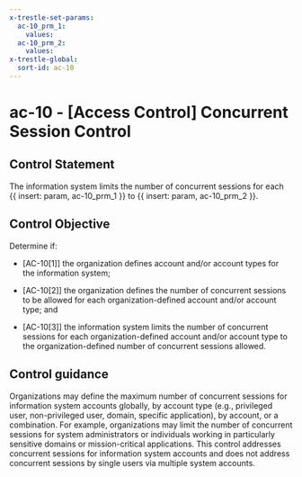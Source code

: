 ```yaml
---
x-trestle-set-params:
  ac-10_prm_1:
    values:
  ac-10_prm_2:
    values:
x-trestle-global:
  sort-id: ac-10
---
```


# ac-10 - \[Access Control\] Concurrent Session Control

## Control Statement

The information system limits the number of concurrent sessions for each {{ insert: param, ac-10_prm_1 }} to {{ insert: param, ac-10_prm_2 }}.

## Control Objective

Determine if:

- \[AC-10[1]\] the organization defines account and/or account types for the information system;

- \[AC-10[2]\] the organization defines the number of concurrent sessions to be allowed for each organization-defined account and/or account type; and

- \[AC-10[3]\] the information system limits the number of concurrent sessions for each organization-defined account and/or account type to the organization-defined number of concurrent sessions allowed.

## Control guidance

Organizations may define the maximum number of concurrent sessions for information system accounts globally, by account type (e.g., privileged user, non-privileged user, domain, specific application), by account, or a combination. For example, organizations may limit the number of concurrent sessions for system administrators or individuals working in particularly sensitive domains or mission-critical applications. This control addresses concurrent sessions for information system accounts and does not address concurrent sessions by single users via multiple system accounts.
